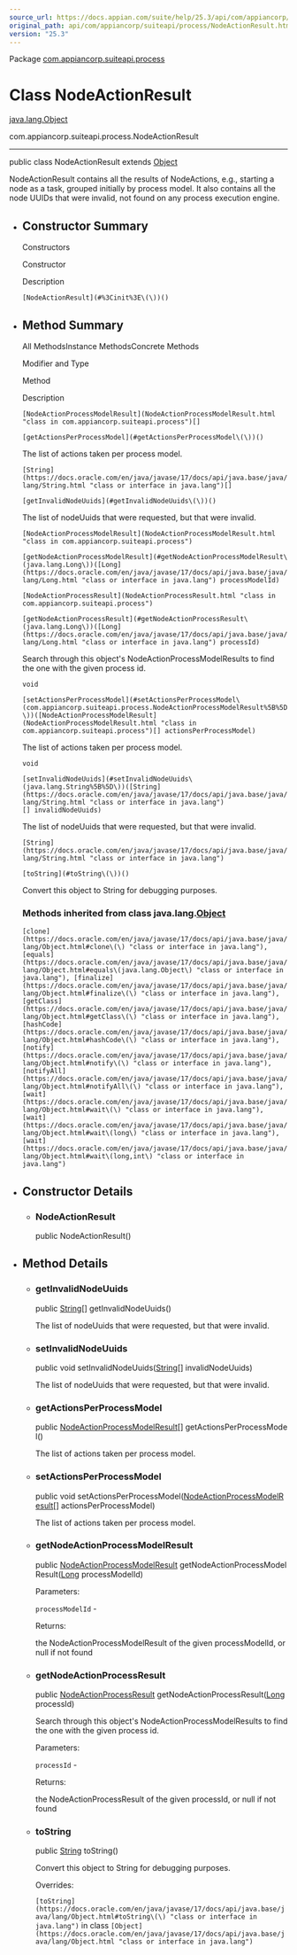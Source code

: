 ```yaml
---
source_url: https://docs.appian.com/suite/help/25.3/api/com/appiancorp/suiteapi/process/NodeActionResult.html
original_path: api/com/appiancorp/suiteapi/process/NodeActionResult.html
version: "25.3"
---
```


Package [com.appiancorp.suiteapi.process](package-summary.html)

# Class NodeActionResult

[java.lang.Object](https://docs.oracle.com/en/java/javase/17/docs/api/java.base/java/lang/Object.html "class or interface in java.lang")

com.appiancorp.suiteapi.process.NodeActionResult

* * *

public class NodeActionResult extends [Object](https://docs.oracle.com/en/java/javase/17/docs/api/java.base/java/lang/Object.html "class or interface in java.lang")

NodeActionResult contains all the results of NodeActions, e.g., starting a node as a task, grouped initially by process model. It also contains all the node UUIDs that were invalid, not found on any process execution engine.

-   ## Constructor Summary

    Constructors

    Constructor

    Description

    `[NodeActionResult](#%3Cinit%3E\(\))()`

-   ## Method Summary

    All MethodsInstance MethodsConcrete Methods

    Modifier and Type

    Method

    Description

    `[NodeActionProcessModelResult](NodeActionProcessModelResult.html "class in com.appiancorp.suiteapi.process")[]`

    `[getActionsPerProcessModel](#getActionsPerProcessModel\(\))()`

    The list of actions taken per process model.

    `[String](https://docs.oracle.com/en/java/javase/17/docs/api/java.base/java/lang/String.html "class or interface in java.lang")[]`

    `[getInvalidNodeUuids](#getInvalidNodeUuids\(\))()`

    The list of nodeUuids that were requested, but that were invalid.

    `[NodeActionProcessModelResult](NodeActionProcessModelResult.html "class in com.appiancorp.suiteapi.process")`

    `[getNodeActionProcessModelResult](#getNodeActionProcessModelResult\(java.lang.Long\))([Long](https://docs.oracle.com/en/java/javase/17/docs/api/java.base/java/lang/Long.html "class or interface in java.lang") processModelId)`

    `[NodeActionProcessResult](NodeActionProcessResult.html "class in com.appiancorp.suiteapi.process")`

    `[getNodeActionProcessResult](#getNodeActionProcessResult\(java.lang.Long\))([Long](https://docs.oracle.com/en/java/javase/17/docs/api/java.base/java/lang/Long.html "class or interface in java.lang") processId)`

    Search through this object's NodeActionProcessModelResults to find the one with the given process id.

    `void`

    `[setActionsPerProcessModel](#setActionsPerProcessModel\(com.appiancorp.suiteapi.process.NodeActionProcessModelResult%5B%5D\))([NodeActionProcessModelResult](NodeActionProcessModelResult.html "class in com.appiancorp.suiteapi.process")[] actionsPerProcessModel)`

    The list of actions taken per process model.

    `void`

    `[setInvalidNodeUuids](#setInvalidNodeUuids\(java.lang.String%5B%5D\))([String](https://docs.oracle.com/en/java/javase/17/docs/api/java.base/java/lang/String.html "class or interface in java.lang")[] invalidNodeUuids)`

    The list of nodeUuids that were requested, but that were invalid.

    `[String](https://docs.oracle.com/en/java/javase/17/docs/api/java.base/java/lang/String.html "class or interface in java.lang")`

    `[toString](#toString\(\))()`

    Convert this object to String for debugging purposes.

    ### Methods inherited from class java.lang.[Object](https://docs.oracle.com/en/java/javase/17/docs/api/java.base/java/lang/Object.html "class or interface in java.lang")

    `[clone](https://docs.oracle.com/en/java/javase/17/docs/api/java.base/java/lang/Object.html#clone\(\) "class or interface in java.lang"), [equals](https://docs.oracle.com/en/java/javase/17/docs/api/java.base/java/lang/Object.html#equals\(java.lang.Object\) "class or interface in java.lang"), [finalize](https://docs.oracle.com/en/java/javase/17/docs/api/java.base/java/lang/Object.html#finalize\(\) "class or interface in java.lang"), [getClass](https://docs.oracle.com/en/java/javase/17/docs/api/java.base/java/lang/Object.html#getClass\(\) "class or interface in java.lang"), [hashCode](https://docs.oracle.com/en/java/javase/17/docs/api/java.base/java/lang/Object.html#hashCode\(\) "class or interface in java.lang"), [notify](https://docs.oracle.com/en/java/javase/17/docs/api/java.base/java/lang/Object.html#notify\(\) "class or interface in java.lang"), [notifyAll](https://docs.oracle.com/en/java/javase/17/docs/api/java.base/java/lang/Object.html#notifyAll\(\) "class or interface in java.lang"), [wait](https://docs.oracle.com/en/java/javase/17/docs/api/java.base/java/lang/Object.html#wait\(\) "class or interface in java.lang"), [wait](https://docs.oracle.com/en/java/javase/17/docs/api/java.base/java/lang/Object.html#wait\(long\) "class or interface in java.lang"), [wait](https://docs.oracle.com/en/java/javase/17/docs/api/java.base/java/lang/Object.html#wait\(long,int\) "class or interface in java.lang")`

-   ## Constructor Details

    -   ### NodeActionResult

        public NodeActionResult()

-   ## Method Details

    -   ### getInvalidNodeUuids

        public [String](https://docs.oracle.com/en/java/javase/17/docs/api/java.base/java/lang/String.html "class or interface in java.lang")\[\] getInvalidNodeUuids()

        The list of nodeUuids that were requested, but that were invalid.

    -   ### setInvalidNodeUuids

        public void setInvalidNodeUuids([String](https://docs.oracle.com/en/java/javase/17/docs/api/java.base/java/lang/String.html "class or interface in java.lang")\[\] invalidNodeUuids)

        The list of nodeUuids that were requested, but that were invalid.

    -   ### getActionsPerProcessModel

        public [NodeActionProcessModelResult](NodeActionProcessModelResult.html "class in com.appiancorp.suiteapi.process")\[\] getActionsPerProcessModel()

        The list of actions taken per process model.

    -   ### setActionsPerProcessModel

        public void setActionsPerProcessModel([NodeActionProcessModelResult](NodeActionProcessModelResult.html "class in com.appiancorp.suiteapi.process")\[\] actionsPerProcessModel)

        The list of actions taken per process model.

    -   ### getNodeActionProcessModelResult

        public [NodeActionProcessModelResult](NodeActionProcessModelResult.html "class in com.appiancorp.suiteapi.process") getNodeActionProcessModelResult([Long](https://docs.oracle.com/en/java/javase/17/docs/api/java.base/java/lang/Long.html "class or interface in java.lang") processModelId)

        Parameters:

        `processModelId` -

        Returns:

        the NodeActionProcessModelResult of the given processModelId, or null if not found

    -   ### getNodeActionProcessResult

        public [NodeActionProcessResult](NodeActionProcessResult.html "class in com.appiancorp.suiteapi.process") getNodeActionProcessResult([Long](https://docs.oracle.com/en/java/javase/17/docs/api/java.base/java/lang/Long.html "class or interface in java.lang") processId)

        Search through this object's NodeActionProcessModelResults to find the one with the given process id.

        Parameters:

        `processId` -

        Returns:

        the NodeActionProcessResult of the given processId, or null if not found

    -   ### toString

        public [String](https://docs.oracle.com/en/java/javase/17/docs/api/java.base/java/lang/String.html "class or interface in java.lang") toString()

        Convert this object to String for debugging purposes.

        Overrides:

        `[toString](https://docs.oracle.com/en/java/javase/17/docs/api/java.base/java/lang/Object.html#toString\(\) "class or interface in java.lang")` in class `[Object](https://docs.oracle.com/en/java/javase/17/docs/api/java.base/java/lang/Object.html "class or interface in java.lang")`